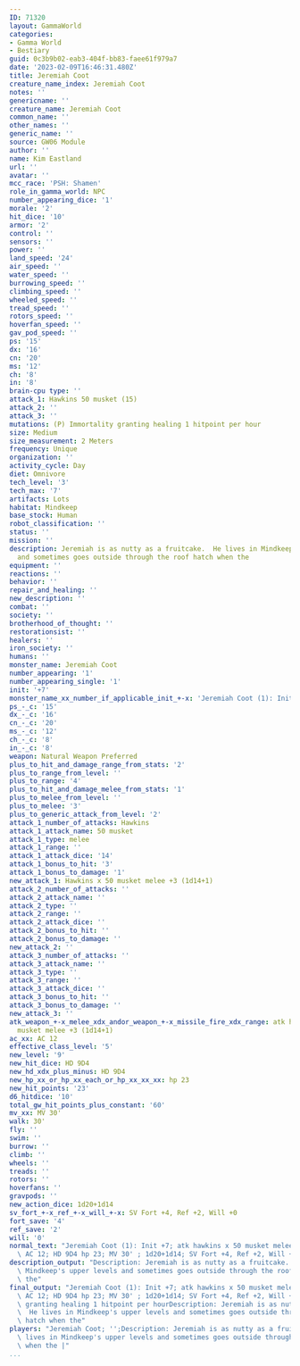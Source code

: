 ```yaml
---
ID: 71320
layout: GammaWorld
categories:
- Gamma World
- Bestiary
guid: 0c3b9b02-eab3-404f-bb83-faee61f979a7
date: '2023-02-09T16:46:31.480Z'
title: Jeremiah Coot
creature_name_index: Jeremiah Coot
notes: ''
genericname: ''
creature_name: Jeremiah Coot
common_name: ''
other_names: ''
generic_name: ''
source: GW06 Module
author: ''
name: Kim Eastland
url: ''
avatar: ''
mcc_race: 'PSH: Shamen'
role_in_gamma_world: NPC
number_appearing_dice: '1'
morale: '2'
hit_dice: '10'
armor: '2'
control: ''
sensors: ''
power: ''
land_speed: '24'
air_speed: ''
water_speed: ''
burrowing_speed: ''
climbing_speed: ''
wheeled_speed: ''
tread_speed: ''
rotors_speed: ''
hoverfan_speed: ''
gav_pod_speed: ''
ps: '15'
dx: '16'
cn: '20'
ms: '12'
ch: '8'
in: '8'
brain-cpu type: ''
attack_1: Hawkins 50 musket (15)
attack_2: ''
attack_3: ''
mutations: (P) Immortality granting healing 1 hitpoint per hour
size: Medium
size_measurement: 2 Meters
frequency: Unique
organization: ''
activity_cycle: Day
diet: Omnivore
tech_level: '3'
tech_max: '7'
artifacts: Lots
habitat: Mindkeep
base_stock: Human
robot_classification: ''
status: ''
mission: ''
description: Jeremiah is as nutty as a fruitcake.  He lives in Mindkeep's upper levels
  and sometimes goes outside through the roof hatch when the
equipment: ''
reactions: ''
behavior: ''
repair_and_healing: ''
new_description: ''
combat: ''
society: ''
brotherhood_of_thought: ''
restorationsist: ''
healers: ''
iron_society: ''
humans: ''
monster_name: Jeremiah Coot
number_appearing: '1'
number_appearing_single: '1'
init: '+7'
monster_name_xx_number_if_applicable_init_+-x: 'Jeremiah Coot (1): Init +7'
ps_-_c: '15'
dx_-_c: '16'
cn_-_c: '20'
ms_-_c: '12'
ch_-_c: '8'
in_-_c: '8'
weapon: Natural Weapon Preferred
plus_to_hit_and_damage_range_from_stats: '2'
plus_to_range_from_level: ''
plus_to_range: '4'
plus_to_hit_and_damage_melee_from_stats: '1'
plus_to_melee_from_level: ''
plus_to_melee: '3'
plus_to_generic_attack_from_level: '2'
attack_1_number_of_attacks: Hawkins
attack_1_attack_name: 50 musket
attack_1_type: melee
attack_1_range: ''
attack_1_attack_dice: '14'
attack_1_bonus_to_hit: '3'
attack_1_bonus_to_damage: '1'
new_attack_1: Hawkins x 50 musket melee +3 (1d14+1)
attack_2_number_of_attacks: ''
attack_2_attack_name: ''
attack_2_type: ''
attack_2_range: ''
attack_2_attack_dice: ''
attack_2_bonus_to_hit: ''
attack_2_bonus_to_damage: ''
new_attack_2: ''
attack_3_number_of_attacks: ''
attack_3_attack_name: ''
attack_3_type: ''
attack_3_range: ''
attack_3_attack_dice: ''
attack_3_bonus_to_hit: ''
attack_3_bonus_to_damage: ''
new_attack_3: ''
atk_weapon_+-x_melee_xdx_andor_weapon_+-x_missile_fire_xdx_range: atk hawkins x 50
  musket melee +3 (1d14+1)
ac_xx: AC 12
effective_class_level: '5'
new_level: '9'
new_hit_dice: HD 9D4
new_hd_xdx_plus_minus: HD 9D4
new_hp_xx_or_hp_xx_each_or_hp_xx_xx_xx: hp 23
new_hit_points: '23'
d6_hitdice: '10'
total_gw_hit_points_plus_constant: '60'
mv_xx: MV 30'
walk: 30'
fly: ''
swim: ''
burrow: ''
climb: ''
wheels: ''
treads: ''
rotors: ''
hoverfans: ''
gravpods: ''
new_action_dice: 1d20+1d14
sv_fort_+-x_ref_+-x_will_+-x: SV Fort +4, Ref +2, Will +0
fort_save: '4'
ref_save: '2'
will: '0'
normal_text: "Jeremiah Coot (1): Init +7; atk hawkins x 50 musket melee +3 (1d14+1);\
  \ AC 12; HD 9D4 hp 23; MV 30' ; 1d20+1d14; SV Fort +4, Ref +2, Will +0"
description_output: "Description: Jeremiah is as nutty as a fruitcake.  He lives in\
  \ Mindkeep's upper levels and sometimes goes outside through the roof hatch when\
  \ the"
final_output: "Jeremiah Coot (1): Init +7; atk hawkins x 50 musket melee +3 (1d14+1);\
  \ AC 12; HD 9D4 hp 23; MV 30' ; 1d20+1d14; SV Fort +4, Ref +2, Will +0(P) Immortality\
  \ granting healing 1 hitpoint per hourDescription: Jeremiah is as nutty as a fruitcake.\
  \  He lives in Mindkeep's upper levels and sometimes goes outside through the roof\
  \ hatch when the"
players: "Jeremiah Coot; '';Description: Jeremiah is as nutty as a fruitcake.  He\
  \ lives in Mindkeep's upper levels and sometimes goes outside through the roof hatch\
  \ when the |"
...
```

